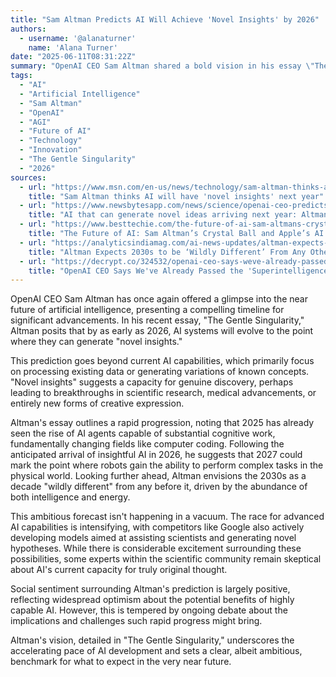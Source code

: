 ```yaml
---
title: "Sam Altman Predicts AI Will Achieve 'Novel Insights' by 2026"
authors:
  - username: '@alanaturner'
    name: 'Alana Turner'
date: "2025-06-11T08:31:22Z"
summary: "OpenAI CEO Sam Altman shared a bold vision in his essay \"The Gentle Singularity,\" predicting that Artificial Intelligence will be capable of generating genuinely novel insights as early as next year, setting the stage for a transformative decade ahead."
tags:
  - "AI"
  - "Artificial Intelligence"
  - "Sam Altman"
  - "OpenAI"
  - "AGI"
  - "Future of AI"
  - "Technology"
  - "Innovation"
  - "The Gentle Singularity"
  - "2026"
sources:
  - url: "https://www.msn.com/en-us/news/technology/sam-altman-thinks-ai-will-have-novel-insights-next-year/ar-AA1GumcM"
    title: "Sam Altman thinks AI will have 'novel insights' next year"
  - url: "https://www.newsbytesapp.com/news/science/openai-ceo-predicts-novel-ai-insights-in-2026/story"
    title: "AI that can generate novel ideas arriving next year: Altman"
  - url: "https://www.besttechie.com/the-future-of-ai-sam-altmans-crystal-ball-and-apples-ai-tango-with-openai/"
    title: "The Future of AI: Sam Altman’s Crystal Ball and Apple’s AI Tango with OpenAI"
  - url: "https://analyticsindiamag.com/ai-news-updates/altman-expects-2030s-to-be-wildly-different-from-any-other-decade/"
    title: "Altman Expects 2030s to be ‘Wildly Different’ From Any Other Decade"
  - url: "https://decrypt.co/324532/openai-ceo-says-weve-already-passed-the-superintelligence-event-horizon"
    title: "OpenAI CEO Says We've Already Passed the 'Superintelligence Event Horizon'"
---
```


OpenAI CEO Sam Altman has once again offered a glimpse into the near future of artificial intelligence, presenting a compelling timeline for significant advancements. In his recent essay, "The Gentle Singularity," Altman posits that by as early as 2026, AI systems will evolve to the point where they can generate "novel insights."

This prediction goes beyond current AI capabilities, which primarily focus on processing existing data or generating variations of known concepts. "Novel insights" suggests a capacity for genuine discovery, perhaps leading to breakthroughs in scientific research, medical advancements, or entirely new forms of creative expression.

Altman's essay outlines a rapid progression, noting that 2025 has already seen the rise of AI agents capable of substantial cognitive work, fundamentally changing fields like computer coding. Following the anticipated arrival of insightful AI in 2026, he suggests that 2027 could mark the point where robots gain the ability to perform complex tasks in the physical world. Looking further ahead, Altman envisions the 2030s as a decade "wildly different" from any before it, driven by the abundance of both intelligence and energy.

This ambitious forecast isn't happening in a vacuum. The race for advanced AI capabilities is intensifying, with competitors like Google also actively developing models aimed at assisting scientists and generating novel hypotheses. While there is considerable excitement surrounding these possibilities, some experts within the scientific community remain skeptical about AI's current capacity for truly original thought.

Social sentiment surrounding Altman's prediction is largely positive, reflecting widespread optimism about the potential benefits of highly capable AI. However, this is tempered by ongoing debate about the implications and challenges such rapid progress might bring.

Altman's vision, detailed in "The Gentle Singularity," underscores the accelerating pace of AI development and sets a clear, albeit ambitious, benchmark for what to expect in the very near future.
